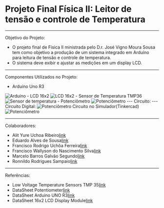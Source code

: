 # Projeto Final Física II: Leitor de tensão e controle de Temperatura
---
Objetivo do Projeto:
- O projeto final de Física II ministrada pelo D.r. José Vigno Moura Sousa tem como objetivo a produção de um sistema integrado em Arduíno para leitura de tensão e controle de temperatura.
- O sistema deve exibir e ajustar as medições em um display LCD.
---
 Componentes Utilizados no Projeto:
 - Arduíno Uno R3
<img src="https://images.tcdn.com.br/img/img_prod/900872/arduino_uno_r3_cabo_usb_2871_1_07f18cc89ab02c14be2c9fb5d9ae528c.jpg" alt="Arduíno">
- LCD 16x2
<img src="https://www.usinainfo.com.br/1019423-thickbox_default/display-lcd-16x2-com-fundo-azul.jpg" alt="LCD 16x2">
- Sensor de Temperatura TMP36
<img src="https://content.instructables.com/FJ9/4ZYJ/KBL9OHV0/FJ94ZYJKBL9OHV0.png?auto=webp&frame=1&width=320&md=bed1d1c394789c19f9f3eeef13554f27" alt="Sensor de temperatura">
- Potenciômetro
<img src="https://www.makerzine.com.br/wp-content/uploads/2020/07/Potenci%C3%B4metro_MakerZine.png" alt="Potenciômetro">
---
Circuito:
---
Circuito Digital:
<img src="https://www.makerzine.com.br/wp-content/uploads/2020/07/Potenci%C3%B4metro_MakerZine.png" alt="Potenciômetro">
Circuito no Simulador(Tinkercad)
<img src="https://www.makerzine.com.br/wp-content/uploads/2020/07/Potenci%C3%B4metro_MakerZine.png" alt="Potenciômetro">

---
Colaboradores:
- Alit Yure Uchoa Ribeiro[link]()
- Eduardo Alves de Sousa[link](https://github.com/Eduardo-Alves-de-Sousa)
- Francisco Rodrigo Uchôa Ferreira[link]()
- Francisco Wallyson do Nascimento Silva[link]()
- Marcelo Barros Galvão Segundo[link]()
- Ronnildo Rodrigues Sampaio[link]()
---
Referências:
- Low Voltage Temperature Sensors TMP 35[link](https://blogmasterwalkershop.com.br/arquivos/datasheet/Datasheet%20TMP36GZ.pdf)
- DataSheet Potentiometer[link](https://cdn.awsli.com.br/945/945993/arquivos/kls4-wh148.pdf)
- DataSheet Arduino UNO R3[link](https://docs.arduino.cc/resources/datasheets/A000066-datasheet.pdf)
- DataSheet 16x2 LCD Display Module[link](https://circuitdigest.com/article/16x2-lcd-display-module-pinout-datasheet)
